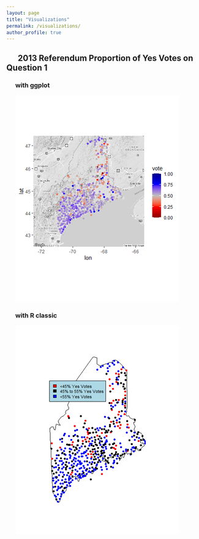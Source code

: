 ```yaml
---
layout: page
title: "Visualizations"
permalink: /visualizations/
author_profile: true
---
```

## &nbsp;&nbsp;&nbsp;&nbsp;&nbsp;&nbsp;2013 Referendum Proportion of Yes Votes on Question 1

### &nbsp;&nbsp;&nbsp;&nbsp;&nbsp;&nbsp;with ggplot
&nbsp;&nbsp;&nbsp;&nbsp;&nbsp;&nbsp;![](/2013_map_ggplot.png)

### &nbsp;&nbsp;&nbsp;&nbsp;&nbsp;&nbsp;with R classic
&nbsp;&nbsp;&nbsp;&nbsp;&nbsp;&nbsp;![](/2013_map_R_classic.png)

